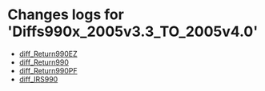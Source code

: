 # Changes logs for 'Diffs990x_2005v3.3_TO_2005v4.0'

* [diff_Return990EZ](diff_Return990EZ.xsd.html)
* [diff_Return990](diff_Return990.xsd.html)
* [diff_Return990PF](diff_Return990PF.xsd.html)
* [diff_IRS990](diff_IRS990.xsd.html)
